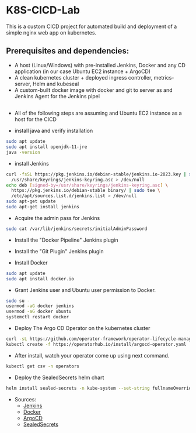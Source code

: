 # K8S-CICD-Lab

This is a custom CICD project for automated build and deployment of a simple nginx web app on kubernetes.

## Prerequisites and dependencies:

 - A host (Linux/Windows) with pre-installed Jenkins, Docker and any CD application (in our case Ubuntu EC2 instance + ArgoCD) 
 - A clean kubernetes cluster + deployed ingress controller, metrics-server, Helm and kubeseal
 - A custom-built docker image with docker and git to server as and Jenkins Agent for the Jenkins pipel
##    
* All of the following steps are assuming and Ubuntu EC2 instance as a host for the CICD


- install java and verify installation

```bash
sudo apt update
sudo apt install openjdk-11-jre
java -version
```

- install Jenkins

```bash
curl -fsSL https://pkg.jenkins.io/debian-stable/jenkins.io-2023.key | sudo tee \
  /usr/share/keyrings/jenkins-keyring.asc > /dev/null
echo deb [signed-by=/usr/share/keyrings/jenkins-keyring.asc] \
  https://pkg.jenkins.io/debian-stable binary/ | sudo tee \
  /etc/apt/sources.list.d/jenkins.list > /dev/null
sudo apt-get update
sudo apt-get install jenkins
```

- Acquire the admin pass for Jenkins

```bash  
sudo cat /var/lib/jenkins/secrets/initialAdminPassword
```

- Install the "Docker Pipeline" Jenkins plugin
- Install the "Git Plugin" Jenkins plugin

- Install Docker

```bash
sudo apt update
sudo apt install docker.io
```

- Grant Jenkins user and Ubuntu user permission to Docker.

```bash
sudo su - 
usermod -aG docker jenkins
usermod -aG docker ubuntu
systemctl restart docker
```

- Deploy The Argo CD Operator on the kubernetes cluster

```bash
curl -sL https://github.com/operator-framework/operator-lifecycle-manager/releases/download/v0.25.0/install.sh | bash -s v0.25.0
kubectl create -f https://operatorhub.io/install/argocd-operator.yaml
```

- After install, watch your operator come up using next command.

```bash
kubectl get csv -n operators
```

- Deploy the SealedSecrets helm chart

```bash
helm install sealed-secrets -n kube-system --set-string fullnameOverride=sealed-secrets-controller sealed-secrets/sealed-secrets
```

* Sources:
  - [Jenkins](https://www.jenkins.io/doc/book/installing/linux/)
  - [Docker](https://docs.docker.com/desktop/install/ubuntu/#install-docker-desktop)
  - [ArgoCD](https://operatorhub.io/operator/argocd-operator)
  - [SealedSecrets](https://github.com/bitnami-labs/sealed-secrets)
